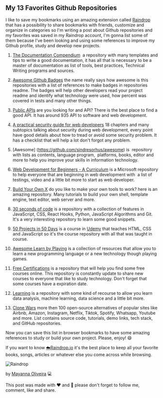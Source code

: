 ## My 13 Favorites Github Repositories

I like to save my bookmarks using an amazing extension called [Raindrop](https://raindrop.io/) that has a possibility to share bookmarks with friends, customize and organize in categories so I'm writing a post about Github repositories and my favorites was saved in my Raindrop account, I'm gonna list some of them because I've been looking and using some references to improve my Github profile, study and develop new projects. 

1. [The Documentation Compendium](https://github.com/kylelobo/The-Documentation-Compendium)  a repository with many templates and tips to write a good documentation, it has all that is necessary to be a master of documentation as list of tools, best practices, Technical Writing programs and sources. 

2. [Awesome Github Badges](https://github.com/chetanraj/awesome-github-badges) the name really says how awesome is this repositories with a list of references to make badges in repositories readme. The badges will help other developers read your project readme and identify what technology were used, how percent was covered in tests and many other things.

3. [Public APIs](https://github.com/public-apis/public-apis) are you looking for and API? There is the best place to find a good API. It has around 935 API to software and web development.

4. [A practical security guide for web developers](https://github.com/FallibleInc/security-guide-for-developers) 18 chapters and many subtopics talking about security during web development, every point have good details about how to tread or avoid some security problem. It has a checklist that will help a lot don't forgot any problem. 

5. [Awesome] (https://github.com/sindresorhus/awesome) is  repository with lists as contents, language program,  platforms, books, editor and more to help you improve your skills in information technology. 

6. [Web Development for Beginners - A Curriculum](https://github.com/microsoft/Web-Dev-For-Beginners) is a Microsoft repository to help everyone that are beginning in web development with  a list of testings, video and a little bit more to start as web developer.

7. [Build Your Own X](https://github.com/danistefanovic/build-your-own-x) do you like to make your own tools to work? here is an amazing repository. Many tutorials to build your own shell, template engine, text editor, web server and more.

8. [30 seconds of code](https://github.com/30-seconds/30-seconds-of-code) is a repository with a collection of features in JavaScript, CSS, React Hooks, Python, JavaScript Algorithms and Git. It's a very interesting repository to learn some good snippets.

9. [50 Projects in 50 Days](https://github.com/bradtraversy/50projects50days) is a course in [Udemy](https://www.udemy.com/course/50-projects-50-days/) that teaches HTML, CSS and JavaScript so it's the course repository with all that was taught in course. 

10. [Awesome Learn by Playing](https://github.com/lmammino/awesome-learn-by-playing) is a collection of resources that allow you to learn a new programming language or a new technology though playing games.

11. [Free Certifications](https://github.com/cloudcommunity/Free-Certifications) is a repository that will help you find some free courses online. This repository is constantly update to share new courses to everyone that like to study technology. Don't forget that some courses have a expiration date.

12. [Learning](https://github.com/amitness/learning) is a repository with some kind of recourse to allow you learn data analysis, machine learning, data science and a little bit more.

13. [Clone Wars](https://github.com/GorvGoyl/Clone-Wars) more then 100 open-source alternatives of popular sites like Airbnb, Amazon, Instagram, Netflix, Tiktok, Spotify, Whatsapp, Youtube and more. List contains source code, tutorials, demo links, tech stack, and GitHub repositories.

Now you can save this list in browser bookmarks to have some amazing references to study or build your own project. Please, enjoy! 😄

If you want to know [☁️Raindrop.io](https://raindrop.io/) it's the best place to keep all your favorite books, songs, articles or whatever else you come across while browsing.

![Raindrop](https://raindrop.io/_next/static/images/mac-1400-2d7629e7c6640cfcede3ae6211b4e6f6.jpg)

by [Mayanna Oliveira](https://beacons.ai/mayannaoliveira) 💻️

This post was made with ❤️ and 🍵 please don't forget to follow me, comment, like and share.